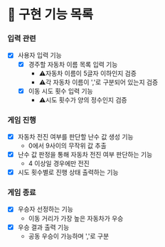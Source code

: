 # 🚀 구현 기능 목록

### 입력 관련

- [x] 사용자 입력 기능
    - [x] 경주할 자동차 이름 목록 입력 기능
        - ⚠️자동차 이름이 5글자 이하인지 검증
        - ⚠️각 자동차 이름이 ','로 구분되어 있는지 검증
    - [x] 이동 시도 횟수 입력 기능
        - ⚠️시도 횟수가 양의 정수인지 검증

### 게임 진행

- [x] 자동차 전진 여부를 판단할 난수 값 생성 기능
    - 0에서 9사이의 무작위 값 추출
- [x] 난수 값 판정을 통해 자동차 전진 여부 판단하는 기능
    - 4 이상일 경우에만 전진
- [x] 시도 횟수별로 진행 상태 출력하는 기능

### 게임 종료

- [x] 우승자 선정하는 기능
    - 이동 거리가 가장 높은 자동차가 우승
- [x] 우승 결과 출력 기능
    - 공동 우승이 가능하며 ','로 구분
